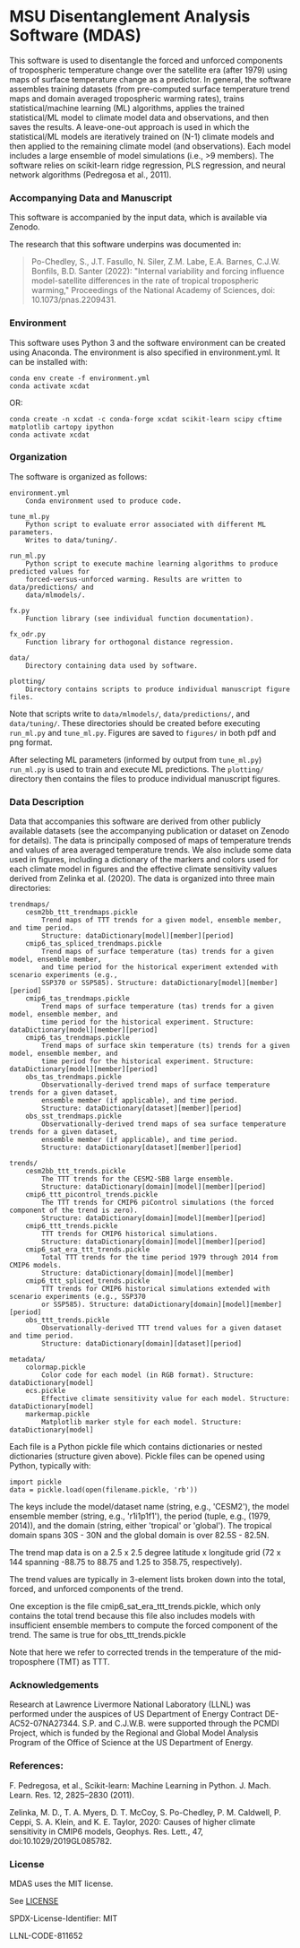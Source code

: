 # MSU Disentanglement Analysis Software (MDAS)

This software is used to disentangle the forced and unforced components of tropospheric temperature change over the satellite era (after 1979) using maps of surface temperature change as a predictor. In general, the software assembles training datasets (from pre-computed surface temperature trend maps and domain averaged tropospheric warming rates), trains statistical/machine learning (ML) algorithms, applies the trained statistical/ML model to climate model data and observations, and then saves the results. A leave-one-out approach is used in which the statistical/ML models are iteratively trained on (N-1) climate models and then applied to the remaining climate model (and observations). Each model includes a large ensemble of model simulations (i.e., >9 members). The software relies on scikit-learn ridge regression, PLS regression, and neural network algorithms (Pedregosa et al., 2011). 

### Accompanying Data and Manuscript

This software is accompanied by the input data, which is available via Zenodo. 

The research that this software underpins was documented in:

> Po-Chedley, S., J.T. Fasullo, N. Siler, Z.M. Labe, E.A. Barnes, C.J.W. Bonfils, B.D. Santer (2022): "Internal variability and forcing influence model-satellite differences in the rate of tropical tropospheric warming," Proceedings of the National Academy of Sciences, doi: 10.1073/pnas.2209431.

### Environment

This software uses Python 3 and the software environment can be created using Anaconda. The environment is also specified in environment.yml. It can be installed with:

```
conda env create -f environment.yml
conda activate xcdat
```

OR: 

```
conda create -n xcdat -c conda-forge xcdat scikit-learn scipy cftime matplotlib cartopy ipython
conda activate xcdat
```

### Organization

The software is organized as follows:
    
    environment.yml
        Conda environment used to produce code.

    tune_ml.py
        Python script to evaluate error associated with different ML parameters.
        Writes to data/tuning/.

    run_ml.py
        Python script to execute machine learning algorithms to produce predicted values for 
        forced-versus-unforced warming. Results are written to data/predictions/ and
        data/mlmodels/.

    fx.py
        Function library (see individual function documentation).

    fx_odr.py
        Function library for orthogonal distance regression.

    data/
        Directory containing data used by software.

    plotting/
        Directory contains scripts to produce individual manuscript figure files.

Note that scripts write to `data/mlmodels/`, `data/predictions/`, and `data/tuning/`. These directories should be created
before executing `run_ml.py` and `tune_ml.py`. Figures are saved to `figures/` in both pdf and png format.

After selecting ML parameters (informed by output from `tune_ml.py`) `run_ml.py` is used to train and execute ML predictions.
The `plotting/` directory then contains the files to produce individual manuscript figures.

### Data Description

Data that accompanies this software are derived from other publicly available datasets (see the accompanying publication or dataset on Zenodo for details). The data is principally composed of maps of temperature trends and values of area averaged temperature trends. We also include some data used in figures, including a dictionary of the markers and colors used for each climate model in figures and the effective climate sensitivity values derived from Zelinka et al. (2020). The data is organized into three main directories:

    trendmaps/
        cesm2bb_ttt_trendmaps.pickle
            Trend maps of TTT trends for a given model, ensemble member, and time period. 
            Structure: dataDictionary[model][member][period]
        cmip6_tas_spliced_trendmaps.pickle
            Trend maps of surface temperature (tas) trends for a given model, ensemble member,
            and time period for the historical experiment extended with scenario experiments (e.g.,
            SSP370 or SSP585). Structure: dataDictionary[model][member][period]
        cmip6_tas_trendmaps.pickle
            Trend maps of surface temperature (tas) trends for a given model, ensemble member, and
            time period for the historical experiment. Structure: dataDictionary[model][member][period]
        cmip6_tas_trendmaps.pickle
            Trend maps of surface skin temperature (ts) trends for a given model, ensemble member, and
            time period for the historical experiment. Structure: dataDictionary[model][member][period]
        obs_tas_trendmaps.pickle
            Observationally-derived trend maps of surface temperature trends for a given dataset,
            ensemble member (if applicable), and time period. 
            Structure: dataDictionary[dataset][member][period]
        obs_sst_trendmaps.pickle
            Observationally-derived trend maps of sea surface temperature trends for a given dataset,
            ensemble member (if applicable), and time period.
            Structure: dataDictionary[dataset][member][period]

    trends/
        cesm2bb_ttt_trends.pickle
            The TTT trends for the CESM2-SBB large ensemble.
            Structure: dataDictionary[domain][model][member][period]
        cmip6_ttt_picontrol_trends.pickle 
            The TTT trends for CMIP6 piControl simulations (the forced component of the trend is zero).
            Structure: dataDictionary[domain][model][member][period]
        cmip6_ttt_trends.pickle
            TTT trends for CMIP6 historical simulations.
            Structure: dataDictionary[domain][model][member][period]
        cmip6_sat_era_ttt_trends.pickle
            Total TTT trends for the time period 1979 through 2014 from CMIP6 models. 
            Structure: dataDictionary[domain][model][member]
        cmip6_ttt_spliced_trends.pickle
            TTT trends for CMIP6 historical simulations extended with scenario experiments (e.g., SSP370
            or SSP585). Structure: dataDictionary[domain][model][member][period]
        obs_ttt_trends.pickle
            Observationally-derived TTT trend values for a given dataset and time period. 
            Structure: dataDictionary[domain][dataset][period]

    metadata/
        colormap.pickle
            Color code for each model (in RGB format). Structure: dataDictionary[model]
        ecs.pickle
            Effective climate sensitivity value for each model. Structure: dataDictionary[model]
        markermap.pickle
            Matplotlib marker style for each model. Structure: dataDictionary[model]

Each file is a Python pickle file which contains dictionaries or nested dictionaries (structure given above). Pickle files can be opened using Python, typically with:
    
    import pickle
    data = pickle.load(open(filename.pickle, 'rb'))

The keys include the model/dataset name (string, e.g., 'CESM2'), the model ensemble member (string, e.g., 'r1i1p1f1'), the period (tuple, e.g., (1979, 2014)), and the domain (string, either 'tropical' or 'global'). The tropical domain spans 30S - 30N and the global domain is over 82.5S - 82.5N. 

The trend map data is on a 2.5 x 2.5 degree latitude x longitude grid (72 x 144 spanning -88.75 to 88.75 and 1.25 to 358.75, respectively). 

The trend values are typically in 3-element lists broken down into the total, forced, and unforced components of the trend. 

One exception is the file cmip6_sat_era_ttt_trends.pickle, which only contains the total trend because this file also includes models with insufficient ensemble members to compute the forced component of the trend. The same is true for obs_ttt_trends.pickle

Note that here we refer to corrected trends in the temperature of the mid-troposphere (TMT) as TTT.

### Acknowledgements

Research at Lawrence Livermore National Laboratory (LLNL) was performed under the auspices of US Department of Energy Contract DE-AC52-07NA27344. S.P. and C.J.W.B. were supported through the PCMDI Project, which is funded by the Regional and Global Model Analysis Program of the Office of Science at the US Department of Energy. 

### References:

F. Pedregosa, et al., Scikit-learn: Machine Learning in Python. J. Mach. Learn. Res. 12, 2825–2830 (2011).

Zelinka, M. D., T. A. Myers, D. T. McCoy, S. Po-Chedley, P. M. Caldwell, P. Ceppi, S. A. Klein, and K. E. Taylor, 2020: Causes of higher climate sensitivity in CMIP6 models, Geophys. Res. Lett., 47, doi:10.1029/2019GL085782.

### License

MDAS uses the MIT license.

See [LICENSE](https://github.com/LLNL/MDAS/blob/main/LICENSE)

SPDX-License-Identifier: MIT

LLNL-CODE-811652
